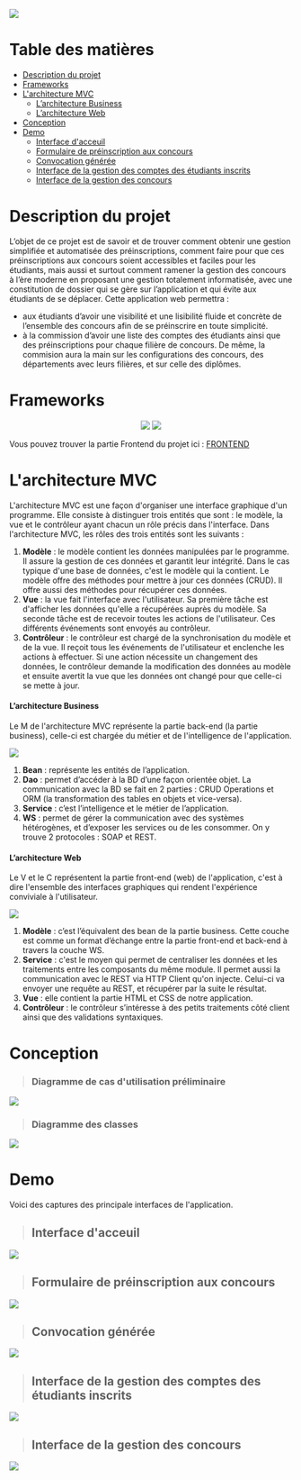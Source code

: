 ![](Images/spring.png)

Table des matières
=================

<!--ts-->
   * [Description du projet](#Description-du-projet)
   * [Frameworks](#Frameworks)
   * [L'architecture MVC](#larchitecture-MVC)
      * [L’architecture Business](#Larchitecture-Business)
      * [L’architecture Web](#Larchitecture-Web)
   * [Conception](#Conception)
   * [Demo](#demo)
     * [Interface d'acceuil](#Interface-dacceuil)
     * [Formulaire de préinscription aux concours](#Formulaire-de-préinscription-aux-concours)
     * [Convocation générée](#Convocation-générée)
     * [Interface de la gestion des comptes des étudiants inscrits](#Interface-de-la-gestion-des-comptes-des-étudiants-inscrits)
     * [Interface de la gestion des concours](#Interface-de-la-gestion-des-concours)
<!--te-->

# Description du projet
L’objet de ce projet est de savoir et de trouver comment obtenir une gestion simplifiée et automatisée des préinscriptions, comment faire pour que ces préinscriptions aux concours soient accessibles et faciles pour les étudiants, mais aussi et surtout comment ramener la gestion des concours à l’ère moderne en proposant une gestion totalement informatisée, avec une constitution de dossier qui se gère sur l’application et qui évite aux étudiants de se déplacer. 
Cette application web permettra : 
- aux étudiants d’avoir une visibilité et une lisibilité fluide et concrète de l’ensemble des concours afin de se préinscrire en toute simplicité.
- à la commission d’avoir une liste des comptes des étudiants ainsi que des préinscriptions pour chaque filière de concours. De même, la commision aura la main sur les configurations des concours, des départements avec leurs filières, et sur celle des diplômes.

# Frameworks
<p align="center">
	<a>
	      <img src="https://img.shields.io/badge/Spring-6DB33F?style=for-the-badge&logo=spring&logoColor=white"/>
	</a>
	<a>
	      <img src="https://img.shields.io/badge/Angular-DD0031?style=for-the-badge&logo=angular&logoColor=white"/>
	</a>
</p>

Vous pouvez trouver la partie Frontend du projet ici : [FRONTEND](https://github.com/ImaneYASSIRI/Systeme_gestion_concours_FE)

# L'architecture MVC

L'architecture MVC est une façon d'organiser une interface graphique d'un programme. Elle consiste à distinguer trois entités que sont : le modèle, la vue et le contrôleur ayant chacun un rôle précis dans l'interface. Dans l'architecture MVC, les rôles des trois entités sont les suivants : 
1. **Modèle** : le modèle contient les données manipulées par le programme. Il assure la gestion de ces données et garantit leur intégrité. Dans le cas typique d'une base de données, c'est le modèle qui la contient. Le modèle offre des méthodes pour mettre à jour ces données (CRUD). Il offre aussi des méthodes pour récupérer ces données. 
2. **Vue** : la vue fait l'interface avec l'utilisateur. Sa première tâche est d'afficher les données qu'elle a récupérées auprès du modèle. Sa seconde tâche est de recevoir toutes les actions de l'utilisateur. Ces différents événements sont envoyés au contrôleur. 
3. **Contrôleur** : le contrôleur est chargé de la synchronisation du modèle et de la vue. Il reçoit tous les événements de l'utilisateur et enclenche les actions à effectuer. Si une action nécessite un changement des données, le contrôleur demande la modification des données au modèle et ensuite avertit la vue que les données ont changé pour que celle-ci se mette à jour.

#### L’architecture Business

Le M de l'architecture MVC représente la partie back-end (la partie business), celle-ci est chargée du métier et de l'intelligence de l'application.

![](Images/M.PNG)

1. **Bean** : représente les entités de l’application. 
2. **Dao** : permet d’accéder à la BD d’une façon orientée objet. La communication avec la BD se fait en 2 parties : CRUD Operations et ORM (la transformation des tables en objets et vice-versa). 
3. **Service** : c’est l’intelligence et le métier de l’application. 
4. **WS** : permet de gérer la communication avec des systèmes hétérogènes, et d’exposer les services ou de les consommer. On y trouve 2 protocoles : SOAP et REST.

#### L’architecture Web

Le V et le C représentent la partie front-end (web) de l'application, c'est à dire l'ensemble des interfaces graphiques qui rendent l'expérience conviviale à l'utilisateur.

![](Images/V-et-C.PNG)

1. **Modèle** : c’est l’équivalent des bean de la partie business. Cette couche est comme un format d’échange entre la partie front-end et back-end à travers la couche WS. 
2. **Service** : c'est le moyen qui permet de centraliser les données et les traitements entre les composants du même module. Il permet aussi la communication avec le REST via HTTP Client qu'on injecte. Celui-ci va envoyer une requête au REST, et récupérer par la suite le résultat. 
3. **Vue** : elle contient la partie HTML et CSS de notre application. 
4. **Contrôleur** : le contrôleur s’intéresse à des petits traitements côté client ainsi que des validations syntaxiques.

# Conception

> ### Diagramme de cas d'utilisation préliminaire

![](Images/Diagramme-cas-utilisations-global.png)

> ### Diagramme des classes

![](Images/Diagramme-classes.png)

# Demo

Voici des captures des principale interfaces de l'application.

> ## Interface d'acceuil

![](Images/Home.png)

> ## Formulaire de préinscription aux concours

![](Images/Form.png)

> ## Convocation générée

![](Images/convocation.PNG)

> ## Interface de la gestion des comptes des étudiants inscrits

![](Images/gestion-comptes.PNG)

> ## Interface de la gestion des concours

![](Images/gestion-concours.PNG)




